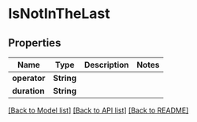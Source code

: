 # IsNotInTheLast

## Properties

Name | Type | Description | Notes
------------ | ------------- | ------------- | -------------
**operator** | **String** |  | 
**duration** | **String** |  | 

[[Back to Model list]](../README.md#documentation-for-models) [[Back to API list]](../README.md#documentation-for-api-endpoints) [[Back to README]](../README.md)


